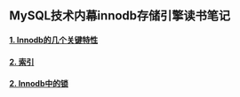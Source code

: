 ## MySQL技术内幕innodb存储引擎读书笔记

#### [1. Innodb的几个关键特性](/innodb/1)
#### [2. 索引](/innodb/2)
#### [2. Innodb中的锁](/innodb/3)